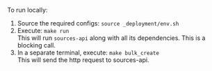 To run locally:  
1. Source the required configs: `source _deployment/env.sh`
2. Execute: `make run`  
This will run `sources-api` along with all its dependencies. This is a blocking call.
3. In a separate terminal, execute: ```make bulk_create```  
This will send the http request to sources-api.